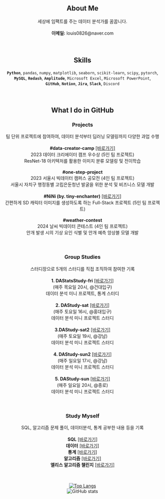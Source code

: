 <div align="center">

## About Me
  <div>
    세상에 임팩트를 주는 데이터 분석가를 꿈꿉니다.<br><br>
    <b>이메일:</b> louis0826@naver.com<br>
  </div>
  <br>
  <br>
  
## Skills
  <div>
    <code><b>Python</b></code>, <code>pandas</code>, <code>numpy</code>, <code>matplotlib</code>, <code>seaborn</code>, <code>scikit-learn</code>, <code>scipy</code>, <code>pytorch</code>,<br>
    <code><b>MySQL</b></code>, <code><b>Redash</b></code>, <code><b>Amplitude</b></code>, <code>Microsoft Excel</code>, <code>Microsoft PowerPoint</code>,<br>
    <code><b>GitHub</b></code>, <code><b>Notion</b></code>, <code><b>Jira</b></code>, <code><b>Slack</b></code>, <code>Discord</code>
  </div>
  <br>
  <br>

## What I do in GitHub
### Projects
  <div>
    팀 단위 프로젝트에 참여하여, 데이터 분석부터 딥러닝 모델링까지 다양한 과업 수행<br><br>
    <b>#data-creator-camp</b> <a href="https://github.com/wjco/data-creator-camp">[바로가기]</a><br>
    2023 데이터 크리에이터 캠프 우수상 (5인 팀 프로젝트)<br>
    ResNet-18 아키텍처를 활용한 이미지 분류 모델링 및 전이학습<br><br>
    <b>#one-step-project</b><br>
    2023 서울시 빅데이터 캠퍼스 공모전 (4인 팀 프로젝트)<br>
    서울시 자치구 행정동별 고립은둔청년 발굴을 위한 분석 및 비즈니스 모델 개발<br><br>
    <b>#NiNi (by. tiny-enchanter)</b> <a href="https://github.com/ing970/tiny-enchanter">[바로가기]</a><br>
    간편하게 SD 캐릭터 이미지를 생성하도록 하는 Full-Stack 프로젝트 (5인 팀 프로젝트)<br><br>
    <b>#weather-contest</b><br>
    2024 날씨 빅데이터 콘테스트 (4인 팀 프로젝트)<br>
    안개 발생 시의 기상 요인 식별 및 안개 예측 앙상블 모델 개발<br>
  </div>
  <br>
  <br>
  
### Group Studies
  <div>
    스터디장으로 5개의 스터디를 직접 조직하여 참여한 기록<br><br>
    <b>1. DAStatsStudy-fri</b> <a href="https://github.com/wjco/DAStatsStudy-fri">[바로가기]</a><br>
    (매주 목요일 20시, @건대입구)<br>
    데이터 분석 미니 프로젝트, 통계 스터디<br><br>
    <b>2. DAStudy-sat</b> <a href="https://github.com/wjco/DAStudy-sat">[바로가기]</a><br>
    (매주 토요일 16시, @홍대입구)<br>
    데이터 분석 미니 프로젝트 스터디<br><br>
    <b>3.DAStudy-sat2</b> <a href="https://github.com/wjco/DAStudy-sat2">[바로가기]</a><br>
    (매주 토요일 19시, @강남)<br>
    데이터 분석 미니 프로젝트 스터디<br><br>
    <b>4. DAStudy-sun2</b> <a href="https://github.com/wjco/DAStudy-sun2">[바로가기]</a><br>
    (매주 일요일 17시, @강남)<br>
    데이터 분석 미니 프로젝트 스터디<br><br>
    <b>5. DAStudy-sun</b> <a href="https://github.com/wjco/DAStudy-sun">[바로가기]</a><br>
    (매주 일요일 20시, @종로)<br>
    데이터 분석 미니 프로젝트 스터디<br>
  </div>
  <br>
  <br>
  
### Study Myself
  <div>
    SQL, 알고리즘 문제 풀이, 데이터분석, 통계 공부한 내용 등을 기록<br><br>
    <b>SQL</b> <a href="https://github.com/wjco/SQL">[바로가기]</a><br>
    <b>데이터</b> <a href="https://github.com/wjco/DataAnalysis">[바로가기]</a><br>
    <b>통계</b> <a href="https://github.com/wjco/Statistic">[바로가기]</a><br>
    <b>알고리즘</b> <a href="https://github.com/wjco/Algorithm">[바로가기]</a><br>
    <b>엘리스 알고리즘 챌린지</b> <a href="https://github.com/wjco/elice-challenge">[바로가기]</a><br>
  </div>
  <br>
  <br>
  
[![Top Langs](https://github-readme-stats.vercel.app/api/top-langs/?username=wjco)](https://github.com/wjco/github-readme-stats) <br>
![GitHub stats](https://github-readme-stats.vercel.app/api?username=wjco&show_icons=true)

</div>

